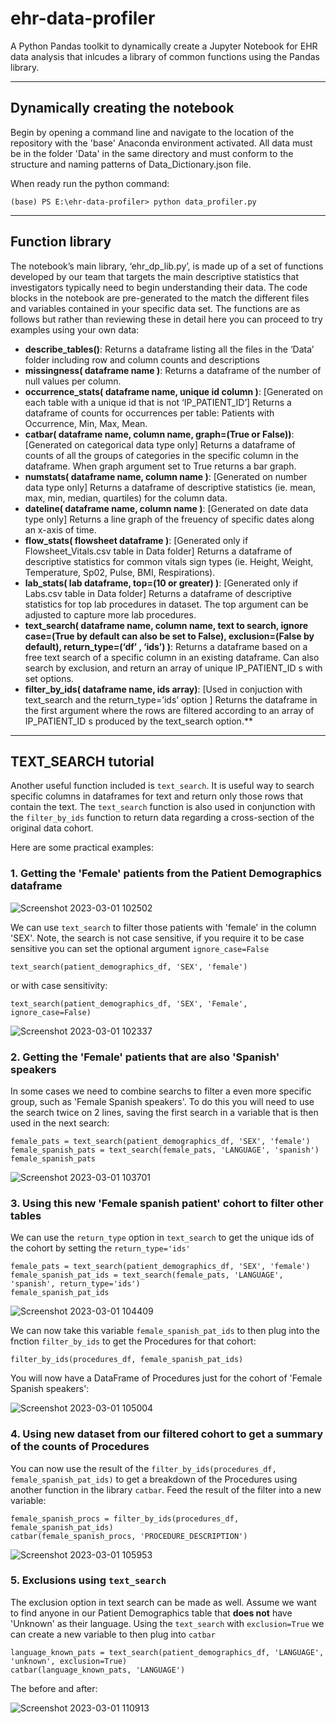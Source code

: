 # ehr-data-profiler

A Python Pandas toolkit to dynamically create a Jupyter Notebook for EHR data analysis that inlcudes a library of common functions using the Pandas library.

<hr />

## Dynamically creating the notebook

Begin by opening a command line and navigate to the location of the repository with the 'base' Anaconda environment activated. All data must be in the folder 'Data' in the same directory and must conform to the structure and naming patterns of Data_Dictionary.json file.

When ready run the python command:

`(base) PS E:\ehr-data-profiler> python data_profiler.py`

<hr />

## Function library

The notebook’s main library, ‘ehr_dp_lib.py’, is made up of a set of functions developed by our team that targets the main descriptive statistics that investigators typically need to begin understanding their data. The code blocks in the notebook are pre-generated to the match the different files and variables contained in your specific data set. The functions are as follows but rather than reviewing these in detail here you can proceed to try examples using your own data:

- **describe_tables()**: Returns a dataframe listing all the files in the ‘Data’ folder including row and column counts and descriptions
- **missingness( dataframe name )**: Returns a dataframe of the number of null values per column.
- **occurrence_stats( dataframe name, unique id column )**: [Generated on each table with a unique id that is not ‘IP_PATIENT_ID’] Returns a dataframe of counts for occurrences per table: Patients with Occurrence, Min, Max, Mean.
- **catbar( dataframe name, column name, graph=(True or False))**: [Generated on categorical data type only] Returns a dataframe of counts of all the groups of categories in the specific column in the dataframe. When graph argument set to True returns a bar graph.
- **numstats( dataframe name, column name )**: [Generated on number data type only] Returns a dataframe of descriptive statistics (ie. mean, max, min, median, quartiles) for the column data.
- **dateline( dataframe name, column name )**: [Generated on date data type only] Returns a line graph of the freuency of specific dates along an x-axis of time.
- **flow_stats( flowsheet dataframe )**: [Generated only if Flowsheet_Vitals.csv table in Data folder] Returns a dataframe of descriptive statistics for common vitals sign types (ie. Height, Weight, Temperature, Sp02, Pulse, BMI, Respirations).
- **lab_stats( lab dataframe, top=(10 or greater) )**: [Generated only if Labs.csv table in Data folder] Returns a dataframe of descriptive statistics for top lab procedures in dataset. The top argument can be adjusted to capture more lab procedures.
- **text_search( dataframe name, column name, text to search, ignore case=(True by default can also be set to False), exclusion=(False by default), return_type=(‘df’ <default>, ‘ids’) )**: Returns a dataframe based on a free text search of a specific column in an existing dataframe. Can also search by exclusion, and return an array of unique IP_PATIENT_ID s with set options.
- **filter_by_ids( dataframe name,  ids array)**: [Used in conjuction with text_search and the return_type=’ids’ option ] Returns the dataframe in the first argument where the rows are filtered according to an array of IP_PATIENT_ID s produced by the text_search option.**

<hr />

## TEXT_SEARCH tutorial

Another useful function included is `text_search`. It is useful way to search specific columns in dataframes for text and return only those rows that contain the text. The `text_search` function is also used in conjunction with the `filter_by_ids` function to return data regarding a cross-section of the original data cohort.
  
Here are some practical examples:

### 1. Getting the 'Female' patients from the Patient Demographics dataframe
  
![Screenshot 2023-03-01 102502](https://user-images.githubusercontent.com/44505663/222229616-7abaa6b8-7394-4e6c-8df0-7824c1dd1702.png)
  
We can use `text_search` to filter those patients with 'female' in the column 'SEX'. Note, the search is not case sensitive, if you require it to be case sensitive you can set the optional argument `ignore_case=False`

`text_search(patient_demographics_df, 'SEX', 'female')`

or with case sensitivity:

`text_search(patient_demographics_df, 'SEX', 'Female', ignore_case=False)`
  
![Screenshot 2023-03-01 102337](https://user-images.githubusercontent.com/44505663/222228992-5d10fa03-2889-49c4-8c42-edb187a65f3a.png)
  
### 2. Getting the 'Female' patients that are also 'Spanish' speakers

In some cases we need to combine searchs to filter a even more specific group, such as 'Female Spanish speakers'. To do this you will need to use the search twice on 2 lines, saving the first search in a variable that is then used in the next search:

```
female_pats = text_search(patient_demographics_df, 'SEX', 'female')
female_spanish_pats = text_search(female_pats, 'LANGUAGE', 'spanish')
female_spanish_pats
```

![Screenshot 2023-03-01 103701](https://user-images.githubusercontent.com/44505663/222233830-6379fa20-11e8-4486-9411-a702e8a270b9.png)


### 3. Using this new 'Female spanish patient' cohort to filter other tables

We can use the `return_type` option in `text_search` to get the unique ids of the cohort by setting the `return_type='ids'`

```
female_pats = text_search(patient_demographics_df, 'SEX', 'female')
female_spanish_pat_ids = text_search(female_pats, 'LANGUAGE', 'spanish', return_type='ids')
female_spanish_pat_ids
```
  
![Screenshot 2023-03-01 104409](https://user-images.githubusercontent.com/44505663/222235218-b6fe4274-29e3-4742-8fea-e4ca5c7b7f6f.png)

We can now take this variable `female_spanish_pat_ids` to then plug into the fnction `filter_by_ids` to get the Procedures for that cohort:
  
```
filter_by_ids(procedures_df, female_spanish_pat_ids)
```

You will now have a DataFrame of Procedures just for the cohort of 'Female Spanish speakers':
  
![Screenshot 2023-03-01 105004](https://user-images.githubusercontent.com/44505663/222236594-b37ab5ed-9538-4613-8212-cf62624d30da.png)

### 4. Using new dataset from our filtered cohort to get a summary of the counts of Procedures
  
You can now use the result of the `filter_by_ids(procedures_df, female_spanish_pat_ids)` to get a breakdown of the Procedures using another function in the library `catbar`. Feed the result of the filter into a new variable:
  
```
female_spanish_procs = filter_by_ids(procedures_df, female_spanish_pat_ids)
catbar(female_spanish_procs, 'PROCEDURE_DESCRIPTION') 
```

![Screenshot 2023-03-01 105953](https://user-images.githubusercontent.com/44505663/222238273-2c05396f-5418-4a89-b08c-696df6715d3a.png)
 
### 5. Exclusions using `text_search`
  
The exclusion option in text search can be made as well. Assume we want to find anyone in our Patient Demographics table that **does not** have 'Unknown' as their language. Using the `text_search` with `exclusion=True` we can create a new variable to then plug into `catbar`

```
language_known_pats = text_search(patient_demographics_df, 'LANGUAGE', 'unknown', exclusion=True)
catbar(language_known_pats, 'LANGUAGE')
```

The before and after:
  
![Screenshot 2023-03-01 110913](https://user-images.githubusercontent.com/44505663/222240198-9dc2c6dd-be7b-48a5-b0fb-809d4ad4f75f.png)

